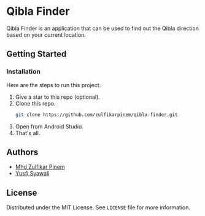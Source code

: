 # Qibla Finder

Qibla Finder is an application that can be used to find out the Qibla direction based on your current location.

## Getting Started

### Installation

Here are the steps to run this project.

1. Give a star to this repo (optional).
2. Clone this repo.
   ```sh
   git clone https://github.com/zulfikarpinem/qibla-finder.git
   ```
3. Open from Android Studio.
4. That's all.

## Authors

- [Mhd Zulfikar Pinem](https://github.com/zulfikarpinem)
- [Yusfi Syawali](https://github.com/Ysfii-Dev)

## License

Distributed under the MIT License. See `LICENSE` file for more information.
